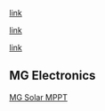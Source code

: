  
[link](https://www.bruceschwab.com/solar-power/solar-charge-controllers/)

[link](https://www.re-innovation.co.uk/blog/2011/open-design-charge-regulator-project/)

[link](http://tahmidmc.blogspot.be/2013/01/using-high-low-side-driver-ir2110-with.html)

MG Electronics
--------------

[MG Solar MPPT](https://www.mgenergysystems.eu/rd/mg-solar-mppt/#specifications)

